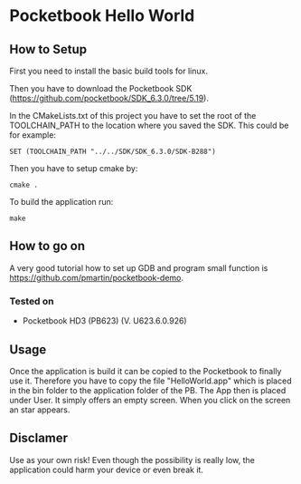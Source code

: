 # Pocketbook Hello World 

## How to Setup

First you need to install the basic build tools for linux.

Then you have to download the Pocketbook SDK (https://github.com/pocketbook/SDK_6.3.0/tree/5.19).

In the CMakeLists.txt of this project you have to set the root of the TOOLCHAIN_PATH to the location where you saved the SDK. 
This could be for example:

`SET (TOOLCHAIN_PATH "../../SDK/SDK_6.3.0/SDK-B288")`

Then you have to setup cmake by:

`cmake .`

To build the application run:

`make` 

## How to go on

A very good tutorial how to set up GDB and program small function is https://github.com/pmartin/pocketbook-demo.

### Tested on
* Pocketbook HD3 (PB623) (V. U623.6.0.926)

## Usage

Once the application is build it can be copied to the Pocketbook to finally use it. 
Therefore you have to copy the file "HelloWorld.app" which is placed in the bin folder to the application folder of the PB.
The App then is placed under User. It simply offers an empty screen. When you click on the screen an star appears. 

## Disclamer

Use as your own risk! 
Even though the possibility is really low, the application could harm your device or even break it.
